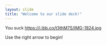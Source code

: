 ```yaml
---
layout: slide
title: "Welcome to our slide deck!"
---
```

You suck https://i.ibb.co/t3thM7S/IMG-1824.jpg

Use the right arrow to begin!
